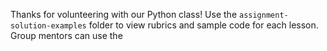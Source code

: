 Thanks for volunteering with our Python class! Use the `assignment-solution-examples` folder to view rubrics and sample code for each lesson. Group mentors can use the
